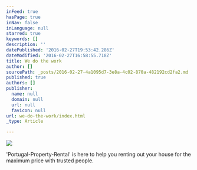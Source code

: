 ```yaml
---
inFeed: true
hasPage: true
inNav: false
inLanguage: null
starred: true
keywords: []
description: ''
datePublished: '2016-02-27T19:53:42.286Z'
dateModified: '2016-02-27T16:58:55.718Z'
title: We do the work
author: []
sourcePath: _posts/2016-02-27-4a1095d7-3e8a-4c02-870a-482192cd2fa2.md
published: true
authors: []
publisher:
  name: null
  domain: null
  url: null
  favicon: null
url: we-do-the-work/index.html
_type: Article

---
```

![](https://s3-us-west-2.amazonaws.com/the-grid-img/p/c6d0c8ae4ff992c9ce830e7d97bb96cfab2ef3b9.jpg)

'Portugal-Property-Rental' is here to help you renting out your house for the maximum price with trusted people.